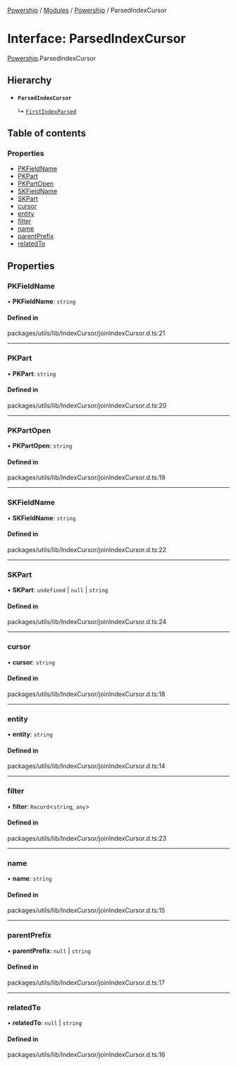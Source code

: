 [Powership](../README.md) / [Modules](../modules.md) / [Powership](../modules/Powership.md) / ParsedIndexCursor

# Interface: ParsedIndexCursor

[Powership](../modules/Powership.md).ParsedIndexCursor

## Hierarchy

- **`ParsedIndexCursor`**

  ↳ [`FirstIndexParsed`](Powership.FirstIndexParsed.md)

## Table of contents

### Properties

- [PKFieldName](Powership.ParsedIndexCursor.md#pkfieldname)
- [PKPart](Powership.ParsedIndexCursor.md#pkpart)
- [PKPartOpen](Powership.ParsedIndexCursor.md#pkpartopen)
- [SKFieldName](Powership.ParsedIndexCursor.md#skfieldname)
- [SKPart](Powership.ParsedIndexCursor.md#skpart)
- [cursor](Powership.ParsedIndexCursor.md#cursor)
- [entity](Powership.ParsedIndexCursor.md#entity)
- [filter](Powership.ParsedIndexCursor.md#filter)
- [name](Powership.ParsedIndexCursor.md#name)
- [parentPrefix](Powership.ParsedIndexCursor.md#parentprefix)
- [relatedTo](Powership.ParsedIndexCursor.md#relatedto)

## Properties

### PKFieldName

• **PKFieldName**: `string`

#### Defined in

packages/utils/lib/IndexCursor/joinIndexCursor.d.ts:21

___

### PKPart

• **PKPart**: `string`

#### Defined in

packages/utils/lib/IndexCursor/joinIndexCursor.d.ts:20

___

### PKPartOpen

• **PKPartOpen**: `string`

#### Defined in

packages/utils/lib/IndexCursor/joinIndexCursor.d.ts:19

___

### SKFieldName

• **SKFieldName**: `string`

#### Defined in

packages/utils/lib/IndexCursor/joinIndexCursor.d.ts:22

___

### SKPart

• **SKPart**: `undefined` \| ``null`` \| `string`

#### Defined in

packages/utils/lib/IndexCursor/joinIndexCursor.d.ts:24

___

### cursor

• **cursor**: `string`

#### Defined in

packages/utils/lib/IndexCursor/joinIndexCursor.d.ts:18

___

### entity

• **entity**: `string`

#### Defined in

packages/utils/lib/IndexCursor/joinIndexCursor.d.ts:14

___

### filter

• **filter**: `Record`<`string`, `any`\>

#### Defined in

packages/utils/lib/IndexCursor/joinIndexCursor.d.ts:23

___

### name

• **name**: `string`

#### Defined in

packages/utils/lib/IndexCursor/joinIndexCursor.d.ts:15

___

### parentPrefix

• **parentPrefix**: ``null`` \| `string`

#### Defined in

packages/utils/lib/IndexCursor/joinIndexCursor.d.ts:17

___

### relatedTo

• **relatedTo**: ``null`` \| `string`

#### Defined in

packages/utils/lib/IndexCursor/joinIndexCursor.d.ts:16

